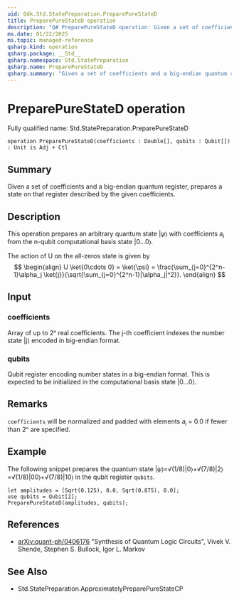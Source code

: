 ```yaml
---
uid: Qdk.Std.StatePreparation.PreparePureStateD
title: PreparePureStateD operation
description: "Q# PreparePureStateD operation: Given a set of coefficients and a big-endian quantum register, prepares a state on that register described by the given coefficients."
ms.date: 01/22/2025
ms.topic: managed-reference
qsharp.kind: operation
qsharp.package: __Std__
qsharp.namespace: Std.StatePreparation
qsharp.name: PreparePureStateD
qsharp.summary: "Given a set of coefficients and a big-endian quantum register, prepares a state on that register described by the given coefficients."
---
```


# PreparePureStateD operation

Fully qualified name: Std.StatePreparation.PreparePureStateD

```qsharp
operation PreparePureStateD(coefficients : Double[], qubits : Qubit[]) : Unit is Adj + Ctl
```

## Summary
Given a set of coefficients and a big-endian quantum register,
prepares a state on that register described by the given coefficients.

## Description
This operation prepares an arbitrary quantum
state |𝜓⟩ with coefficients 𝑎ⱼ from
the n-qubit computational basis state |0...0⟩.

The action of U on the all-zeros state is given by
$$
\begin{align}
    U \ket{0\cdots 0} = \ket{\psi} = \frac{\sum_{j=0}^{2^n-1}\alpha_j \ket{j}}{\sqrt{\sum_{j=0}^{2^n-1}|\alpha_j|^2}}.
\end{align}
$$

## Input
### coefficients
Array of up to 2ⁿ real coefficients. The j-th coefficient
indexes the number state |j⟩ encoded in big-endian format.

### qubits
Qubit register encoding number states in a big-endian format. This is
expected to be initialized in the computational basis state |0...0⟩.

## Remarks
`coefficients` will be normalized and padded with
elements 𝑎ⱼ = 0.0 if fewer than 2ⁿ are specified.

## Example
The following snippet prepares the quantum state |𝜓⟩=√(1/8)|0⟩+√(7/8)|2⟩=√(1/8)|00⟩+√(7/8)|10⟩
in the qubit register `qubits`.
```qsharp
let amplitudes = [Sqrt(0.125), 0.0, Sqrt(0.875), 0.0];
use qubits = Qubit[2];
PreparePureStateD(amplitudes, qubits);
```

## References
- [arXiv:quant-ph/0406176](https://arxiv.org/abs/quant-ph/0406176)
  "Synthesis of Quantum Logic Circuits",
  Vivek V. Shende, Stephen S. Bullock, Igor L. Markov

## See Also
- Std.StatePreparation.ApproximatelyPreparePureStateCP
